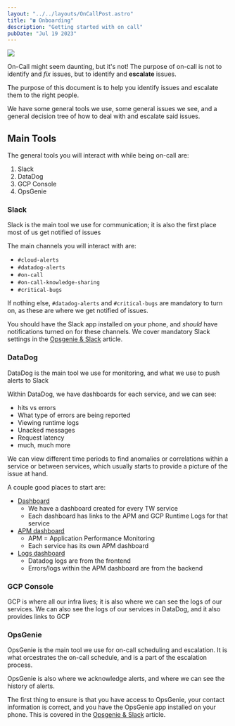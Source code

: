 ```yaml
---
layout: "../../layouts/OnCallPost.astro"
title: "☎️ Onboarding"
description: "Getting started with on call"
pubDate: "Jul 19 2023"
---
```


<img src="/oncall-start.png" /><br>

On-Call might seem daunting, but it's not! The purpose of on-call is not to identify and *fix* issues, but to identify and **escalate** issues.

The purpose of this document is to help you identify issues and escalate them to the right people.

We have some general tools we use, some general issues we see, and a general decision tree of how to deal with and escalate said issues.

## Main Tools

The general tools you will interact with while being on-call are:

1. Slack
1. DataDog
1. GCP Console
1. OpsGenie

### Slack

Slack is the main tool we use for communication; it is also the first place most of us get notified of issues

The main channels you will interact with are:

- `#cloud-alerts`
- `#datadog-alerts`
- `#on-call`
- `#on-call-knowledge-sharing`
- `#critical-bugs`

If nothing else, `#datadog-alerts` and `#critical-bugs` are mandatory to turn on, as these are where we get notified of issues.

You should have the Slack app installed on your phone, and *should* have notifications turned on for these channels. We cover mandatory Slack settings in the [Opsgenie & Slack](/oncall/opsgenie-slack) article.

### DataDog

DataDog is the main tool we use for monitoring, and what we use to push alerts to Slack

Within DataDog, we have dashboards for each service, and we can see:

- hits vs errors
- What type of errors are being reported
- Viewing runtime logs
- Unacked messages
- Request latency
- much, much more

We can view different time periods to find anomalies or correlations within a service or between services, which usually starts to provide a picture of the issue at hand.

A couple good places to start are: 

- [Dashboard](https://us5.datadoghq.com/dashboard/lists)
  - We have a dashboard created for every TW service
  - Each dashboard has links to the APM and GCP Runtime Logs for that service
- [APM dashboard](https://us5.datadoghq.com/apm/home?env=shofifi)
  - APM = Application Performance Monitoring
  - Each service has its own APM dashboard
- [Logs dashboard](https://us5.datadoghq.com/logs?env=shofifi)
  - Datadog logs are from the frontend
  - Errors/logs within the APM dashboard are from the backend

### GCP Console

GCP is where all our infra lives; it is also where we can see the logs of our services. We can also see the logs of our services in DataDog, and it also provides links to GCP

### OpsGenie

OpsGenie is the main tool we use for on-call scheduling and escalation. It is what orcestrates the on-call schedule, and is a part of the escalation process.

OpsGenie is also where we acknowledge alerts, and where we can see the history of alerts.

The first thing to ensure is that you have access to OpsGenie, your contact information is correct, and you have the OpsGenie app installed on your phone. This is covered in the [Opsgenie & Slack](/oncall/opsgenie-slack) article.
